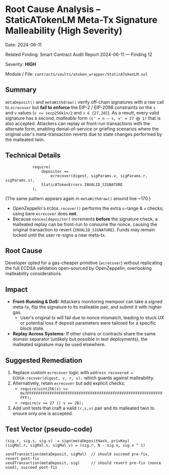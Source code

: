 # Root Cause Analysis – StaticATokenLM Meta-Tx Signature Malleability (High Severity)

Date: 2024-06-11

Related Finding: Smart Contract Audit Report 2024-06-11 — Finding 12

Severity: **HIGH**

Module / File: `contracts/vaults/atoken_wrapper/StaticATokenLM.sol`

## Summary

`metaDeposit()` and `metaWithdraw()` verify off-chain signatures with a raw call to `ecrecover` but **fail to enforce** the EIP-2 / EIP-2098 constraints on the `s` and `v` values (`s <= secp256k1n/2` and `v ∈ {27,28}`). As a result, every valid signature has a second, *malleable* form `(s' = n – s, v' = 27 ⨁ 1)` that is also accepted. Attackers can replay or front-run transactions with the alternate form, enabling denial-of-service or griefing scenarios where the original user's meta-transaction reverts due to state changes performed by the malleated twin.

## Technical Details

```132:154:contracts/vaults/atoken_wrapper/StaticATokenLM.sol
            require(
                depositor ==
                    ecrecover(digest, sigParams.v, sigParams.r, sigParams.s),
                StaticATokenErrors.INVALID_SIGNATURE
            );
```

(The same pattern appears again in `metaWithdraw()` around line ~170.)

* OpenZeppelin's `ECDSA.recover()` performs the extra `s`-range & `v` checks; using bare `ecrecover` does **not**.
* Because `nonces[depositor]` increments **before** the signature check, a malleated replay can be front-run to consume the nonce, causing the original transaction to revert (`INVALID_SIGNATURE`). Funds may remain locked until the user re-signs a new meta-tx.

## Root Cause

Developer opted for a gas-cheaper primitive (`ecrecover`) without replicating the full ECDSA validation open-sourced by OpenZeppelin, overlooking malleability considerations.

## Impact

* **Front-Running & DoS:** Attackers monitoring mempool can take a signed meta-tx, flip the signature to its malleable pair, and submit it with higher gas.
    * User's original tx will fail due to nonce mismatch, leading to stuck UX or potential loss if deposit parameters were tailored for a specific block state.
* **Replay Across Systems:** If other chains or contracts share the same domain separator (unlikely but possible in test deployments), the malleated signature may be used elsewhere.

## Suggested Remediation

1. Replace custom `ecrecover` logic with `address recovered = ECDSA.recover(digest, v, r, s);` which guards against malleability.
2. Alternatively, retain `ecrecover` but add explicit checks:
   * `require(uint256(s) <= 0x7FFFFFFFFFFFFFFFFFFFFFFFFFFFFFFFFFFFFFFFFFFFFFFFFFFFFFFFFFFFFFFF);`
   * `require(v == 27 || v == 28);`
3. Add unit tests that craft a valid `(r,s,v)` pair and its malleated twin to ensure only one is accepted.

## Test Vector (pseudo-code)

```
(sig.r, sig.s, sig.v)  = sign(metaDepositHash, privKey)
(sigMal.r, sigMal.s, sigMal.v) = (sig.r, N - sig.s, sig.v ^ 1)

sendTransaction(metaDeposit, sigMal)  // should succeed pre-fix, revert post-fix
sendTransaction(metaDeposit, sig)     // should revert pre-fix (nonce used), succeed post-fix
``` 